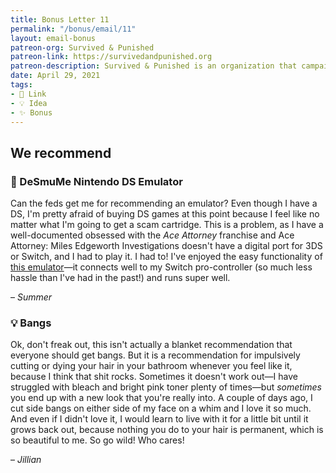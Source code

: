 ```yaml
---
title: Bonus Letter 11
permalink: "/bonus/email/11"
layout: email-bonus
patreon-org: Survived & Punished
patreon-link: https://survivedandpunished.org
patreon-description: Survived & Punished is an organization that campaigns for the abolition of custodial sentences for victims of abuse.
date: April 29, 2021
tags: 
- 🔗 Link
- 💡 Idea
- ✨ Bonus
---
```


## We recommend

### 🔗 DeSmuMe Nintendo DS Emulator

Can the feds get me for recommending an emulator? Even though I have a DS, I'm pretty afraid of buying DS games at this point because I feel like no matter what I'm going to get a scam cartridge. This is a problem, as I have a well-documented obsessed with the *Ace Attorney* franchise and Ace Attorney: Miles Edgeworth Investigations doesn't have a digital port for 3DS or Switch, and I had to play it. I had to! I've enjoyed the easy functionality of [this emulator](http://desmume.org/)—it connects well to my Switch pro-controller (so much less hassle than I've had in the past!) and runs super well. 

– *Summer*

### 💡 Bangs

Ok, don't freak out, this isn't actually a blanket recommendation that everyone should get bangs. But it is a recommendation for impulsively cutting or dying your hair in your bathroom whenever you feel like it, because I think that shit rocks. Sometimes it doesn't work out—I have struggled with bleach and bright pink toner plenty of times—but *sometimes* you end up with a new look that you're really into. A couple of days ago, I cut side bangs on either side of my face on a whim and I love it so much. And even if I didn't love it, I would learn to live with it for a little bit until it grows back out, because nothing you do to your hair is permanent, which is so beautiful to me. So go wild! Who cares!

– *Jillian*
